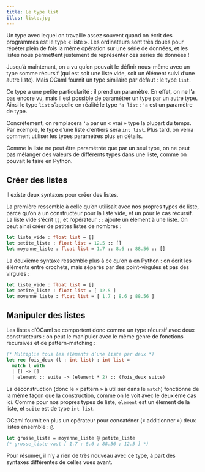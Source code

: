 ```yaml
---
title: Le type list
illus: liste.jpg
---
```


Un type avec lequel on travaille assez souvent quand on écrit des programmes est le type « liste ».
Les ordinateurs sont très doués pour répéter plein de fois la même opération sur une série de données,
et les listes nous permettent justement de représenter ces séries de données !

Jusqu’à maintenant, on a vu qu’on pouvait le définir nous-même avec un type somme récursif (qui est soit
une liste vide, soit un élément suivi d’une autre liste). Mais OCaml fournit un type similaire par défaut : le type `list`.

Ce type a une petite particularité : il prend un paramètre. En effet, on ne l’a pas encore vu, mais il est possible
de paramétrer un type par un autre type. Ainsi le type `list` s’appelle en réalité le type `'a list` : `'a` est un
paramètre de type.

Concrètement, on remplacera `'a` par un « vrai » type la plupart du temps. Par exemple, le type d’une liste d’entiers
sera `int list`. Plus tard, on verra comment utiliser les types paramétrés plus en détails.

Comme la liste ne peut être paramétrée que par un seul type, on ne peut pas mélanger des valeurs de différents
types dans une liste, comme on pouvait le faire en Python.

## Créer des listes

Il existe deux syntaxes pour créer des listes.

La première ressemble à celle qu’on utilisait avec nos propres types de liste, parce qu’on a
un constructeur pour la liste vide, et un pour le cas récursif. La liste vide s’écrit `[]`, et
l’opérateur `::` ajoute un élément à une liste. On peut ainsi créer de petites listes de nombres :

```ocaml
let liste_vide : float list = []
let petite_liste : float list = 12.5 :: []
let moyenne_liste : float list = 1.7 :: 8.6 :: 88.56 :: []
```

La deuxième syntaxe ressemble plus à ce qu’on a en Python : on écrit les éléments entre crochets,
mais séparés par des point-virgules et pas des virgules :

```ocaml
let liste_vide : float list = []
let petite_liste : float list = [ 12.5 ]
let moyenne_liste : float list = [ 1.7 ; 8.6 ; 88.56 ]
```

## Manipuler des listes

Les listes d’OCaml se comportent donc comme un type récursif avec deux constructeurs : on peut
le manipuler avec le même genre de fonctions récursives et de pattern-matching :

```ocaml
(* Multiplie tous les éléments d’une liste par deux *)
let rec fois_deux (l : int list) : int list =
  match l with
  | [] -> []
  | element :: suite -> (element * 2) :: (fois_deux suite)
```

La déconstruction (donc le « pattern » à utiliser dans le `match`) fonctionne de la même façon que la construction,
comme on le voit avec le deuxième cas ici. Comme pour nos propres types de liste, `element` est un élément de la liste,
et `suite` est de type `int list`.

OCaml fournit en plus un opérateur pour concaténer (« additionner ») deux listes ensemble : `@`.

```ocaml
let grosse_liste = moyenne_liste @ petite_liste
(* grosse_liste vaut [ 1.7 ; 8.6 ; 88.56 ; 12.5 ] *)
```

Pour résumer, il n’y a rien de très nouveau avec ce type, à part des syntaxes différentes de celles vues avant.
